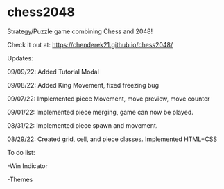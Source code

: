 # chess2048
Strategy/Puzzle game combining Chess and 2048!

Check it out at: https://chenderek21.github.io/chess2048/

Updates:

09/09/22: Added Tutorial Modal

09/08/22: Added King Movement, fixed freezing bug

09/07/22: Implemented piece Movement, move preview, move counter

09/01/22: Implemented piece merging, game can now be played. 

08/31/22: Implemented piece spawn and movement.

08/29/22: Created grid, cell, and piece classes. Implemented HTML+CSS

To do list: 

-Win Indicator 

-Themes 
